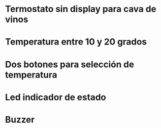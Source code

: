 # Termostato sin display para cava de vinos
# Temperatura entre 10 y 20 grados
# Dos botones para selección de temperatura
# Led indicador de estado
# Buzzer
 
